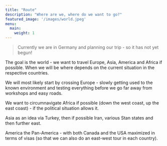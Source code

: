 ```yaml
---
title: "Route"
description: "Where are we, where do we want to go?"
featured_image: '/images/world.jpeg'
menu:
  main:
    weight: 1
---
```

> Currently we are in Germany and planning our trip - so it has not yet begun!

The goal is the world - we want to travel Europe, Asia, America and Africa if possible. When we will be where depends on the current situation in the respective countries.

We will most likely start by crossing Europe - slowly getting used to the known environment and testing everything before we go far away from workshops and easy roads.

We want to circumnavigate Africa if possible (down the west coast, up the east coast) - if the political situation allows it.

Asia as an idea via Turkey, then if possible Iran, various Stan states and then further east.

America the Pan-America - with both Canada and the USA maximized in terms of visas (so that we can also do an east-west tour in each country).